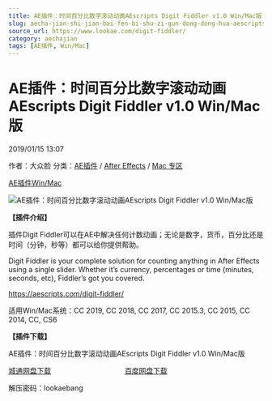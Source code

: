 ```yaml
---
title: AE插件：时间百分比数字滚动动画AEscripts Digit Fiddler v1.0 Win/Mac版
slug: aecha-jian-shi-jian-bai-fen-bi-shu-zi-gun-dong-dong-hua-aescripts-digit-fiddler-v1-0-win-macban
source_url: https://www.lookae.com/digit-fiddler/
category: aechajian
tags: [AE插件, Win/Mac]
---
```

# AE插件：时间百分比数字滚动动画AEscripts Digit Fiddler v1.0 Win/Mac版

2019/01/15 13:07

作者：大众脸
分类：[AE插件](https://www.lookae.com/after-effects/aechajian/) / [After Effects](https://www.lookae.com/after-effects/) / [Mac 专区](https://www.lookae.com/mac-osx/)

[AE插件](https://www.lookae.com/tag/ae%e6%8f%92%e4%bb%b6/)[Win/Mac](https://www.lookae.com/tag/winmac/)

![AE插件：时间百分比数字滚动动画AEscripts Digit Fiddler v1.0 Win/Mac版](https://www.lookae.com/wp-content/uploads/2019/01/Digit-Fiddler.jpg "AE插件：时间百分比数字滚动动画AEscripts Digit Fiddler v1.0 Win/Mac版-LookAE.com")

**【插件介绍】**

插件Digit Fiddler可以在AE中解决任何计数动画；无论是数字，货币，百分比还是时间（分钟，秒等）都可以给你提供帮助。

Digit Fiddler is your complete solution for counting anything in After Effects using a single slider. Whether it’s currency, percentages or time (minutes, seconds, etc), Fiddler’s got you covered.

https://aescripts.com/digit-fiddler/

适用Win/Mac系统：CC 2019, CC 2018, CC 2017, CC 2015.3, CC 2015, CC 2014, CC, CS6

**【插件下载】**

AE插件：时间百分比数字滚动动画AEscripts Digit Fiddler v1.0 Win/Mac版

[城通网盘下载](https://lookae.ctfile.com/fs/680462-331286313)                                     [百度网盘下载](https://pan.baidu.com/s/15XYPJBBrNqO1GWF2pQ3E-A)

解压密码：lookaebang
